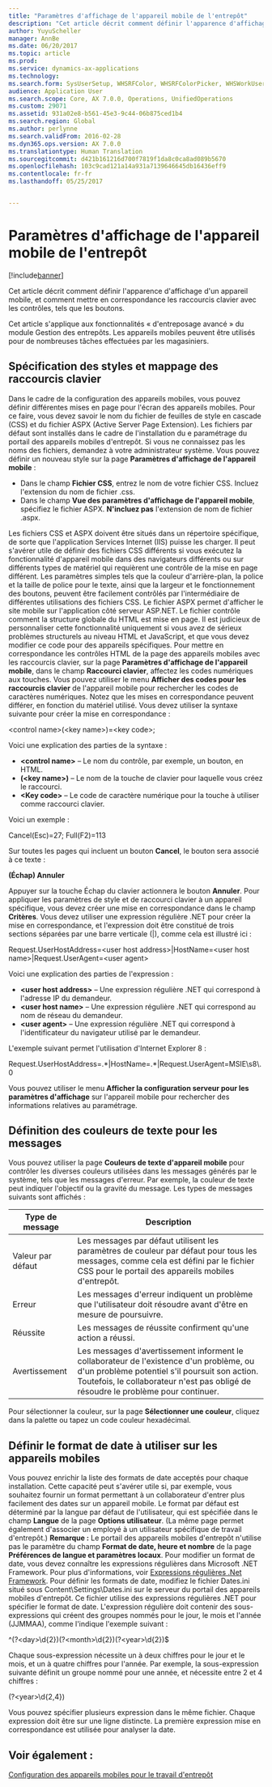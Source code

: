 ```yaml
---
title: "Paramètres d'affichage de l'appareil mobile de l'entrepôt"
description: "Cet article décrit comment définir l'apparence d'affichage d'un appareil mobile, et comment mettre en correspondance les raccourcis clavier avec les contrôles, tels que les boutons."
author: YuyuScheller
manager: AnnBe
ms.date: 06/20/2017
ms.topic: article
ms.prod: 
ms.service: dynamics-ax-applications
ms.technology: 
ms.search.form: SysUserSetup, WHSRFColor, WHSRFColorPicker, WHSWorkUserDisplaySettings
audience: Application User
ms.search.scope: Core, AX 7.0.0, Operations, UnifiedOperations
ms.custom: 29071
ms.assetid: 931a02e8-b561-45e3-9c44-06b875ced1b4
ms.search.region: Global
ms.author: perlynne
ms.search.validFrom: 2016-02-28
ms.dyn365.ops.version: AX 7.0.0
ms.translationtype: Human Translation
ms.sourcegitcommit: d421b161216d700f7819f1da8c0ca8ad089b5670
ms.openlocfilehash: 103c9cad121a14a931a7139646645db16436eff9
ms.contentlocale: fr-fr
ms.lasthandoff: 05/25/2017


---
```


# <a name="warehouse-mobile-device-display-settings"></a>Paramètres d'affichage de l'appareil mobile de l'entrepôt

[!include[banner](../includes/banner.md)]


Cet article décrit comment définir l'apparence d'affichage d'un appareil mobile, et comment mettre en correspondance les raccourcis clavier avec les contrôles, tels que les boutons. 

Cet article s'applique aux fonctionnalités « d'entreposage avancé » du module Gestion des entrepôts. Les appareils mobiles peuvent être utilisés pour de nombreuses tâches effectuées par les magasiniers.

## <a name="specify-styles-and-map-keyboard-shortcuts"></a>Spécification des styles et mappage des raccourcis clavier
Dans le cadre de la configuration des appareils mobiles, vous pouvez définir différentes mises en page pour l'écran des appareils mobiles. Pour ce faire, vous devez savoir le nom du fichier de feuilles de style en cascade (CSS) et du fichier ASPX (Active Server Page Extension). Les fichiers par défaut sont installés dans le cadre de l'installation du e paramétrage du portail des appareils mobiles d'entrepôt. Si vous ne connaissez pas les noms des fichiers, demandez à votre administrateur système. Vous pouvez définir un nouveau style sur la page **Paramètres d'affichage de l'appareil mobile** :

-    Dans le champ **Fichier CSS**, entrez le nom de votre fichier CSS. Incluez l'extension du nom de fichier .css.
-   Dans le champ **Vue des paramètres d'affichage de l'appareil mobile**, spécifiez le fichier ASPX. **N'incluez pas** l'extension de nom de fichier .aspx.

Les fichiers CSS et ASPX doivent être situés dans un répertoire spécifique, de sorte que l'application Services Internet (IIS) puisse les charger. Il peut s'avérer utile de définir des fichiers CSS différents si vous exécutez la fonctionnalité d'appareil mobile dans des navigateurs différents ou sur différents types de matériel qui requièrent une contrôle de la mise en page différent. Les paramètres simples tels que la couleur d'arrière-plan, la police et la taille de police pour le texte, ainsi que la largeur et le fonctionnement des boutons, peuvent être facilement contrôlés par l'intermédiaire de différentes utilisations des fichiers CSS. Le fichier ASPX permet d'afficher le site mobile sur l'application côté serveur ASP.NET. Le fichier contrôle comment la structure globale du HTML est mise en page. Il est judicieux de personnaliser cette fonctionnalité uniquement si vous avez de sérieux problèmes structurels au niveau HTML et JavaScript, et que vous devez modifier ce code pour des appareils spécifiques. Pour mettre en correspondance les contrôles HTML de la page des appareils mobiles avec les raccourcis clavier, sur la page **Paramètres d'affichage de l'appareil mobile**, dans le champ **Raccourci clavier**, affectez les codes numériques aux touches. Vous pouvez utiliser le menu **Afficher des codes pour les raccourcis clavier** de l'appareil mobile pour rechercher les codes de caractères numériques. Notez que les mises en correspondance peuvent différer, en fonction du matériel utilisé. Vous devez utiliser la syntaxe suivante pour créer la mise en correspondance :

&lt;control name&gt;(&lt;key name&gt;)=&lt;key code&gt;;

Voici une explication des parties de la syntaxe :

-   **&lt;control name&gt;** – Le nom du contrôle, par exemple, un bouton, en HTML.
-   **(&lt;key name&gt;)** – Le nom de la touche de clavier pour laquelle vous créez le raccourci.
-   **&lt;Key code&gt;** – Le code de caractère numérique pour la touche à utiliser comme raccourci clavier.

Voici un exemple :

Cancel(Esc)=27; Full(F2)=113

Sur toutes les pages qui incluent un bouton **Cancel**, le bouton sera associé à ce texte :

**(Échap) Annuler**

Appuyer sur la touche Échap du clavier actionnera le bouton **Annuler**. Pour appliquer les paramètres de style et de raccourci clavier à un appareil spécifique, vous devez créer une mise en correspondance dans le champ **Critères**. Vous devez utiliser une expression régulière .NET pour créer la mise en correspondance, et l'expression doit être constitué de trois sections séparées par une barre verticale (|), comme cela est illustré ici :

Request.UserHostAddress=&lt;user host address&gt;|HostName=&lt;user host name&gt;|Request.UserAgent=&lt;user agent&gt;

Voici une explication des parties de l'expression :

-   **&lt;user host address&gt;** – Une expression régulière .NET qui correspond à l'adresse IP du demandeur.
-   **&lt;user host name&gt;** – Une expression régulière .NET qui correspond au nom de réseau du demandeur.
-   **&lt;user agent&gt;** – Une expression régulière .NET qui correspond à l'identificateur du navigateur utilisé par le demandeur.

L'exemple suivant permet l'utilisation d'Internet Explorer 8 :

Request.UserHostAddress=.\*|HostName=.\*|Request.UserAgent=MSIE\\s8\\.0

Vous pouvez utiliser le menu **Afficher la configuration serveur pour les paramètres d'affichage** sur l'appareil mobile pour rechercher des informations relatives au paramétrage.

## <a name="define-text-colors-for-messages"></a>Définition des couleurs de texte pour les messages
Vous pouvez utiliser la page **Couleurs de texte d'appareil mobile** pour contrôler les diverses couleurs utilisées dans les messages générés par le système, tels que les messages d'erreur. Par exemple, la couleur de texte peut indiquer l'objectif ou la gravité du message. Les types de messages suivants sont affichés :

| Type de message | Description                                                                                                                                                                            |
|--------------|----------------------------------------------------------------------------------------------------------------------------------------------------------------------------------------|
| Valeur par défaut      | Les messages par défaut utilisent les paramètres de couleur par défaut pour tous les messages, comme cela est défini par le fichier CSS pour le portail des appareils mobiles d'entrepôt.                                                   |
| Erreur        | Les messages d'erreur indiquent un problème que l'utilisateur doit résoudre avant d'être en mesure de poursuivre.                                                                                             |
| Réussite      | Les messages de réussite confirment qu'une action a réussi.                                                                                                                                |
| Avertissement      | Les messages d'avertissement informent le collaborateur de l'existence d'un problème, ou d'un problème potentiel s'il poursuit son action. Toutefois, le collaborateur n'est pas obligé de résoudre le problème pour continuer. |

Pour sélectionner la couleur, sur la page **Sélectionner une couleur**, cliquez dans la palette ou tapez un code couleur hexadécimal.

## <a name="define-the-date-format-to-use-on-mobile-devices"></a>Définir le format de date à utiliser sur les appareils mobiles
Vous pouvez enrichir la liste des formats de date acceptés pour chaque installation. Cette capacité peut s'avérer utile si, par exemple, vous souhaitez fournir un format permettant à un collaborateur d'entrer plus facilement des dates sur un appareil mobile. Le format par défaut est déterminé par la langue par défaut de l'utilisateur, qui est spécifiée dans le champ **Langue** de la page **Options utilisateur**. (La même page permet également d'associer un employé à un utilisateur spécifique de travail d'entrepôt.) **Remarque :** Le portail des appareils mobiles d'entrepôt n'utilise pas le paramètre du champ **Format de date, heure et nombre** de la page **Préférences de langue et paramètres locaux**. Pour modifier un format de date, vous devez connaître les expressions régulières dans Microsoft .NET Framework. Pour plus d'informations, voir [Expressions régulières .Net Framework](http://go.microsoft.com/fwlink/?LinkId=391260). Pour définir les formats de date, modifiez le fichier Dates.ini situé sous Content\\Settings\\Dates.ini sur le serveur du portail des appareils mobiles d'entrepôt. Ce fichier utilise des expressions régulières .NET pour spécifier le format de date. L'expression régulière doit contenir des sous-expressions qui créent des groupes nommés pour le jour, le mois et l'année (JJMMAA), comme l'indique l'exemple suivant :

^(?&lt;day&gt;\\d{2})(?&lt;month&gt;\\d{2})(?&lt;year&gt;\\d{2})$

Chaque sous-expression nécessite un à deux chiffres pour le jour et le mois, et un à quatre chiffres pour l'année. Par exemple, la sous-expression suivante définit un groupe nommé pour une année, et nécessite entre 2 et 4 chiffres :

(?&lt;year&gt;\\d{2,4})

Vous pouvez spécifier plusieurs expression dans le même fichier. Chaque expression doit être sur une ligne distincte. La première expression mise en correspondance est utilisée pour analyser la date.

<a name="see-also"></a>Voir également :
--------

[Configuration des appareils mobiles pour le travail d'entrepôt](configure-mobile-devices-warehouse.md)




